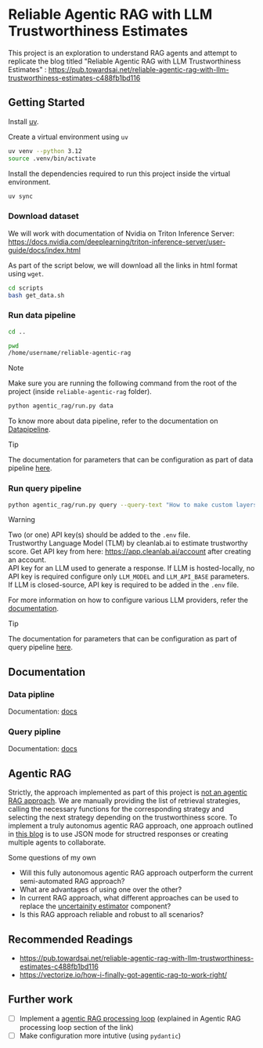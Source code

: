 # Reliable Agentic RAG with LLM Trustworthiness Estimates

This project is an exploration to understand RAG agents and attempt to replicate the blog titled "Reliable Agentic RAG with LLM Trustworthiness Estimates" : <https://pub.towardsai.net/reliable-agentic-rag-with-llm-trustworthiness-estimates-c488fb1bd116>

## Getting Started

Install [uv](https://docs.astral.sh/uv/).

Create a virtual environment using `uv`

```bash
uv venv --python 3.12
source .venv/bin/activate
```

Install the dependencies required to run this project inside the virtual environment.

```bash
uv sync
```

### Download dataset

We will work with documentation of Nvidia on Triton Inference Server: <https://docs.nvidia.com/deeplearning/triton-inference-server/user-guide/docs/index.html>

As part of the script below, we will download all the links in html format using `wget`.

```bash
cd scripts
bash get_data.sh
```

### Run data pipeline

```bash
cd ..

pwd
/home/username/reliable-agentic-rag
```

> [!Note]
> Make sure you are running the following command from the root of the project (inside `reliable-agentic-rag` folder).

```bash
python agentic_rag/run.py data
```

To know more about data pipeline, refer to the documentation on [Datapipeline](./docs/Datapipeline.md).

> [!TIP]
> The documentation for parameters that can be configuration as part of data pipeline [here](./docs/Datapipeline.md#configuration).

### Run query pipeline

```bash
python agentic_rag/run.py query --query-text "How to make custom layers of TensorRT work in Triton?"
```

> [!WARNING]
> Two (or one) API key(s) should be added to the `.env` file.<br>
> Trustworthy Language Model (TLM) by cleanlab.ai to estimate trustworthy score. Get API key from here: <https://app.cleanlab.ai/account> after creating an account.<br>
> API key for an LLM used to generate a response.
> If LLM is hosted-locally, no API key is required configure only `LLM_MODEL` and `LLM_API_BASE` parameters.<br>
> If LLM is closed-source, API key is required to be added in the `.env` file.<br>

For more information on how to configure various LLM providers, refer the [documentation](./docs/Querypipeline.md#llm).

> [!TIP]
> The documentation for parameters that can be configuration as part of query pipeline [here](./docs/Querypipeline.md#configuration).

## Documentation

### Data pipline

Documentation: [docs](./docs/Datapipeline.md)

### Query pipline

Documentation: [docs](./docs/Querypipeline.md)

## Agentic RAG

Strictly, the approach implemented as part of this project is <u>not an agentic RAG approach</u>. We are manually providing the list of retrieval strategies, calling the necessary functions for the corresponding strategy and selecting the next strategy depending on the trustworthiness score. To implement a truly autonomus agentic RAG approach, one approach outlined in [this blog](https://vectorize.io/how-i-finally-got-agentic-rag-to-work-right/) is to use JSON mode for structred responses or creating multiple agents to collaborate.

Some questions of my own

- Will this fully autonomous agentic RAG approach outperform the current semi-automated RAG approach?
- What are advantages of using one over the other?
- In current RAG approach, what different approaches can be used to replace the [uncertainity estimator](./docs/Querypipeline.md#uncertainity-estimator) component?
- Is this RAG approach reliable and robust to all scenarios?

## Recommended Readings

- <https://pub.towardsai.net/reliable-agentic-rag-with-llm-trustworthiness-estimates-c488fb1bd116>
- <https://vectorize.io/how-i-finally-got-agentic-rag-to-work-right/>

## Further work

- [ ] Implement a [agentic RAG processing loop](https://vectorize.io/how-i-finally-got-agentic-rag-to-work-right/) (explained in Agentic RAG processing loop section of the link)
- [ ] Make configuration more intutive (using `pydantic`)
